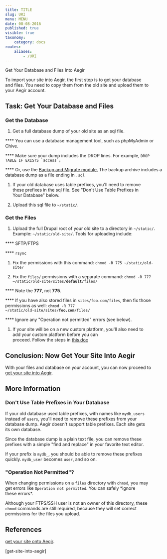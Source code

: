 ```yaml
---
title: TITLE
slug: URI
menu: MENU
date: 08-08-2016
published: true
visible: true
taxonomy:
    category: docs
routes:
    aliases:
        - /URI
---
```

Get Your Database and Files Into Aegir

To import your site into Aegir, the first step is to get your database\
and files. You need to copy them from the old site and upload them to\
your Aegir account.

Task: Get Your Database and Files
---------------------------------

### Get the Database

1.  Get a full database dump of your old site as an sql file.

**** You can use a database management tool, such as phpMyAdmin or
Chive.

**** Make sure your dump includes the DROP lines. For example,
`` DROP TABLE IF EXISTS `access`; ``

**** Or, use the [Backup and Migrate module.](backup-migrate) The backup
archive includes a database dump as a file ending in `.sql`

1.  If your old database uses table prefixes, you'll need to remove\
    these prefixes in the sql file. See "Don't Use Table Prefixes in\
    Your Database" below.

1.  Upload this sql file to `~/static/`.

### Get the Files

1.  Upload the full Drupal root of your old site to a directory in
    `~/static/`. Example: `~/static/old-site/`. Tools for uploading
    include:

**** SFTP/FTPS

**** `rsync`

1.  Fix the permissions with this command:
    `chmod -R 775 ~/static/old-site/`

1.  Fix the `files/` permissions with a separate command: <code>chmod -R
    777 \~/static/old-site/sites/<strong>default</strong>/files/</code>

**** Note the **777**, not **775**.

**** If you have also stored files in `sites/foo.com/files`, then fix
those permissions as well: <code>chmod -R 777
\~/static/old-site/sites/<strong>foo.com</strong>/files/</code>

**** Ignore any "Operation not permitted" errors (see below).

1.  If your site will be on a new custom platform, you'll also need to\
    add your custom platform before you can\
    proceed. Follow the steps in [this doc](add-custom-platform)

Conclusion: Now Get Your Site Into Aegir
----------------------------------------

With your files and database on your account, you can now proceed to\
[get your site into Aegir](get-site-into-aegir).

More Information
----------------

### Don't Use Table Prefixes in Your Database

If your old database used table prefixes, with names like `mydb_users`\
instead of `users`, you'll need to remove these prefixes from your\
database dump. Aegir doesn't support table prefixes. Each site gets\
its own database.

Since the database dump is a plain text file, you can remove these\
prefixes with a simple "find and replace" in your favorite text editor.

If your prefix is `mydb_`, you should be able to remove these prefixes\
quickly. `mydb_user` becomes `user`, and so on.

### "Operation Not Permitted"?

When changing permissions on a `files` directory with `chmod`, you may\
get errors like `Operation not permitted`. You can safely \*ignore\
these errors\*.

Although your FTPS/SSH user is not an owner of this directory, these\
`chmod` commands are still required, because they will set correct\
permissions for the files you upload.

References
----------

[get your site onto Aegir](get-site-into-aegir).

\[get-site-into-aegir\]
